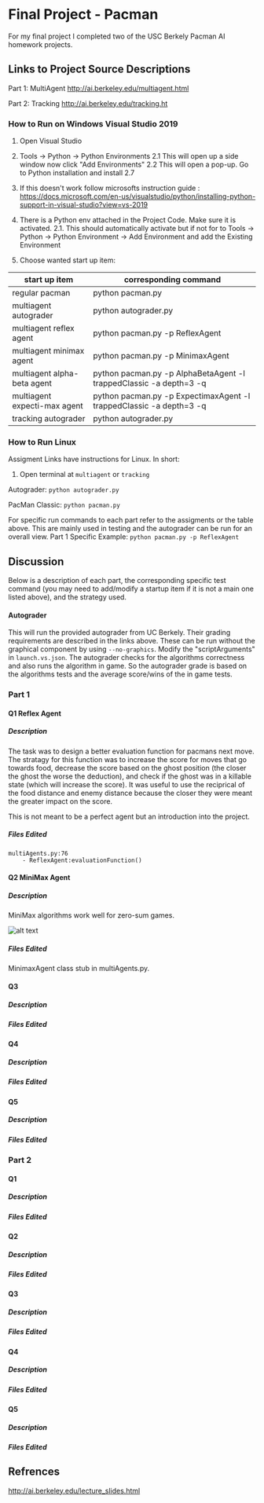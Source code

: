 # Final Project - Pacman

For my final project I completed two of the USC Berkely Pacman AI homework projects.

## Links to Project Source Descriptions

Part 1: MultiAgent
http://ai.berkeley.edu/multiagent.html

Part 2: Tracking
http://ai.berkeley.edu/tracking.ht

### How to Run on Windows Visual Studio 2019
1. Open Visual Studio

2. Tools -> Python -> Python Environments 
        2.1 This will open up a side window now click "Add Environments"
        2.2 This will open a pop-up. Go to Python installation and install 2.7

3. If this doesn't work follow microsofts instruction guide :  https://docs.microsoft.com/en-us/visualstudio/python/installing-python-support-in-visual-studio?view=vs-2019

2. There is a Python env attached in the Project Code. Make sure it is activated.
	2.1. This should automatically activate but if not for to Tools -> Python -> Python Environment -> Add Environment and add the Existing Environment 

3. Choose wanted start up item:

|    start up item				| corresponding command           |  
|-------------------------------|---------------------------------|
| regular pacman				| python pacman.py                |
| multiagent autograder			| python autograder.py            |  
| multiagent reflex agent		| python pacman.py -p ReflexAgent |  
| multiagent minimax agent		| python pacman.py -p MinimaxAgent|  
| multiagent alpha-beta agent	| python pacman.py -p AlphaBetaAgent -l trappedClassic -a depth=3 -q  |  
| multiagent expecti-max agent  | python pacman.py -p ExpectimaxAgent -l trappedClassic -a depth=3 -q |  
| tracking autograder			| python autograder.py            |  

### How to Run Linux

Assigment Links have instructions for Linux. In short:

1. Open terminal at `multiagent` or `tracking`

Autograder: `python autograder.py`

PacMan Classic: `python pacman.py`

For specific run commands to each part refer to the assigments or the table above. This are mainly used in testing and the autograder can be run for an overall view.
Part 1 Specific Example: `python pacman.py -p ReflexAgent` 

## Discussion

Below is a description of each part, the corresponding specific test command (you may need to add/modify a startup item if it is not a main one listed above), and the strategy used.

#### Autograder

This will run the provided autograder from UC Berkely. Their grading requirements are described in the links above. These can be run without the graphical component by using `--no-graphics`. Modify the "scriptArguments" in `launch.vs.json`.
The autograder checks for the algorithms correctness and also runs the algorithm in game. So the autograder grade is based on the algorithms tests and the average score/wins of the in game tests.

### Part 1

#### Q1 Reflex Agent

##### Description 

The task was to design a better evaluation function for pacmans next move. The stratagy for this function was to 
increase the score for moves that go towards food, decrease the score based on the ghost position (the closer the ghost the worse the deduction), and check if the ghost was in a killable state (which will increase the score).
It was useful to use the reciprical of the food distance and enemy distance because the closer they were meant the greater impact on the score.

This is not meant to be a perfect agent but an introduction into the project.

##### Files Edited

```
multiAgents.py:76
    - ReflexAgent:evaluationFunction()
```

#### Q2 MiniMax Agent

##### Description 

MiniMax algorithms work well for zero-sum games. 

![alt text](/img/MiniMaxAlgo.JPG)

##### Files Edited
MinimaxAgent class stub in multiAgents.py.
#### Q3
##### Description 
##### Files Edited
#### Q4

##### Description 
##### Files Edited
#### Q5

##### Description 
##### Files Edited
### Part 2

#### Q1
##### Description 
##### Files Edited
#### Q2
##### Description 
##### Files Edited
#### Q3
##### Description 
##### Files Edited
#### Q4
##### Description 
##### Files Edited
#### Q5
##### Description 
##### Files Edited
## Refrences

http://ai.berkeley.edu/lecture_slides.html